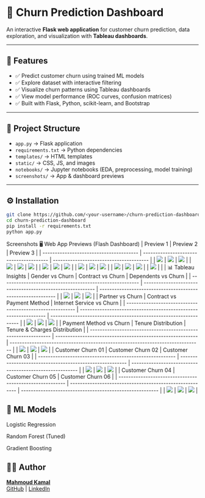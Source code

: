 # 🔮 Churn Prediction Dashboard

An interactive **Flask web application** for customer churn prediction, data exploration, and visualization with **Tableau dashboards**.

---

## 🚀 Features
- ✅ Predict customer churn using trained ML models  
- ✅ Explore dataset with interactive filtering  
- ✅ Visualize churn patterns using Tableau dashboards  
- ✅ View model performance (ROC curves, confusion matrices)  
- ✅ Built with Flask, Python, scikit-learn, and Bootstrap  

---

## 📂 Project Structure
- `app.py` → Flask application  
- `requirements.txt` → Python dependencies  
- `templates/` → HTML templates  
- `static/` → CSS, JS, and images  
- `notebooks/` → Jupyter notebooks (EDA, preprocessing, model training)  
- `screenshots/` → App & dashboard previews  

---

## ⚙️ Installation
```bash
git clone https://github.com/<your-username>/churn-prediction-dashboard.git
cd churn-prediction-dashboard
pip install -r requirements.txt
python app.py
```

Screenshots
🖥️ Web App Previews (Flash Dashboard)
| Preview 1                               | Preview 2                               | Preview 3                               |
| --------------------------------------- | --------------------------------------- | --------------------------------------- |
| ![](screenshots/Flash_Dashboard/1.jpg)  | ![](screenshots/Flash_Dashboard/2.jpg)  | ![](screenshots/Flash_Dashboard/3.jpg)  |
| ![](screenshots/Flash_Dashboard/4.jpg)  | ![](screenshots/Flash_Dashboard/5.jpg)  | ![](screenshots/Flash_Dashboard/6.jpg)  |
| ![](screenshots/Flash_Dashboard/7.jpg)  | ![](screenshots/Flash_Dashboard/8.jpg)  | ![](screenshots/Flash_Dashboard/9.jpg)  |
| ![](screenshots/Flash_Dashboard/10.jpg) | ![](screenshots/Flash_Dashboard/11.jpg) | ![](screenshots/Flash_Dashboard/12.jpg) |
| ![](screenshots/Flash_Dashboard/13.jpg) | ![](screenshots/Flash_Dashboard/14.jpg) | ![](screenshots/Flash_Dashboard/15.jpg) |
| ![](screenshots/Flash_Dashboard/16.jpg) |                                         |                                         |
📊 Tableau Insights
| Gender vs Churn                                          | Contract vs Churn                                          | Dependents vs Churn                                          |
| -------------------------------------------------------- | ---------------------------------------------------------- | ------------------------------------------------------------ |
| ![](screenshots/Tableau_Dashboard/ChrunRateByGender.jpg) | ![](screenshots/Tableau_Dashboard/ChurnRateByContract.jpg) | ![](screenshots/Tableau_Dashboard/ChurnRateByDependents.jpg) |
| Partner vs Churn                                          | Contract vs Payment Method                                       | Internet Service vs Churn                                         |
| --------------------------------------------------------- | ---------------------------------------------------------------- | ----------------------------------------------------------------- |
| ![](screenshots/Tableau_Dashboard/ChurnRateByPartner.jpg) | ![](screenshots/Tableau_Dashboard/Contract_VS_PaymentMethod.jpg) | ![](screenshots/Tableau_Dashboard/Internet_Service_And_churn.jpg) |
| Payment Method vs Churn                                        | Tenure Distribution                                        | Tenure & Charges Distribution                                                  |
| -------------------------------------------------------------- | ---------------------------------------------------------- | ------------------------------------------------------------------------------ |
| ![](screenshots/Tableau_Dashboard/PaymentMethod_And_Churn.jpg) | ![](screenshots/Tableau_Dashboard/Tenure_Distribution.jpg) | ![](screenshots/Tableau_Dashboard/Tenure_And_Monthly_Charges_Distribution.jpg) |
| Customer Churn 01                                        | Customer Churn 02                                        | Customer Churn 03                                        |
| -------------------------------------------------------- | -------------------------------------------------------- | -------------------------------------------------------- |
| ![](screenshots/Tableau_Dashboard/Customer_Churn_01.jpg) | ![](screenshots/Tableau_Dashboard/Customer_Churn_02.jpg) | ![](screenshots/Tableau_Dashboard/Customer_Churn_03.jpg) |
| Customer Churn 04                                        | Customer Churn 05                                        | Customer Churn 06                                        |
| -------------------------------------------------------- | -------------------------------------------------------- | -------------------------------------------------------- |
| ![](screenshots/Tableau_Dashboard/Customer_Churn_04.jpg) | ![](screenshots/Tableau_Dashboard/Customer_Churn_05.jpg) | ![](screenshots/Tableau_Dashboard/Customer_Churn_06.jpg) |

🤖 ML Models
-------------


Logistic Regression

Random Forest (Tuned)

Gradient Boosting



## 👨‍💻 Author
**[Mahmoud Kamal](https://github.com/OverStarData)**  
 [GitHub](https://github.com/OverStarData) |  [LinkedIn](https://www.linkedin.com/in/mahmoud-kamal-14208136b/)
